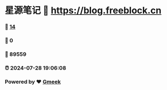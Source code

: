 # 星源笔记 :link: https://blog.freeblock.cn 
### :page_facing_up: [14](https://blog.freeblock.cn/tag.html) 
### :speech_balloon: 0 
### :hibiscus: 89559 
### :alarm_clock: 2024-07-28 19:06:08 
### Powered by :heart: [Gmeek](https://github.com/Meekdai/Gmeek)
